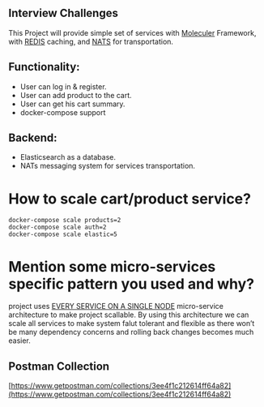 ## Interview Challenges

This Project will provide simple set of services with [Moleculer](https://moleculer.services/) Framework, with [REDIS](https://redis.io/) caching, and [NATS](https://nats.io/) for transportation.

## Functionality:

- User can log in & register.
- User can add product to the cart.
- User can get his cart summary.
- docker-compose support

## Backend:

- Elasticsearch as a database.
- NATs messaging system for services transportation.

# How to scale cart/product service?

	docker-compose scale products=2
	docker-compose scale auth=2
	docker-compose scale elastic=5

# Mention some micro-services specific pattern you used and why?

project uses [EVERY SERVICE ON A SINGLE NODE](https://moleculer.services/docs/0.13/clustering.html#Microservices-architecture) micro-service architecture to make project scallable. By using this architecture we can scale all services to make system falut tolerant and flexible as there won’t be many dependency concerns and rolling back changes becomes much easier.


## Postman Collection

[https://www.getpostman.com/collections/3ee4f1c212614ff64a82](https://www.getpostman.com/collections/3ee4f1c212614ff64a82)